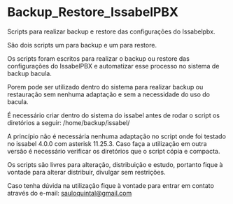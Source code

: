 # Backup_Restore_IssabelPBX
Scripts para realizar backup e restore das configurações do Issabelpbx. 

São dois scripts um para backup e um para restore.

Os scripts foram escritos para realizar o backup ou restore das configurações do IssabelPBX e automatizar esse processo no sistema de backup bacula.

Porem pode ser utilizado dentro do sistema para realizar backup ou restauração sem nenhuma adaptação e sem a necessidade do uso do bacula. 

É necessário criar dentro do sistema do issabel antes de rodar o script os diretórios a seguir: /home/backup/issabel/

A princípio não é necessária nenhuma adaptação no script onde foi testado no issabel 4.0.0 com asterisk 11.25.3. Caso faça a utilização em outra versão é necessário verificar os 
diretórios que o script cópia e compacta.

Os scripts são livres para alteração, distribuição e estudo, portanto fique à vontade para alterar distribuir, divulgar sem restrições.

Caso tenha dúvida na utilização fique à vontade para entrar em contato através do e-mail: sauloquintal@gmail.com
